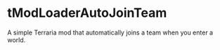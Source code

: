# tModLoaderAutoJoinTeam
A simple Terraria mod that automatically joins a team when you enter a world.
